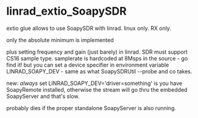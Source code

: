 # linrad_extio_SoapySDR
extio glue allows to use SoapySDR with linrad. linux only. RX only.

only the absolute minimum is implemented

plus setting frequency and gain (just barely) in linrad.
SDR must support CS16 sample type.
samplerate is hardcoded at 8Msps in the source - go find it!
but you can set a device specifier in environment variable LINRAD_SOAPY_DEV - same as what SoapySDRUtil --probe and co takes.

new: _always_ set LINRAD_SOAPY_DEV='driver=something' is you have SoapyRemote installed, otherwise the stream will go thru the embedded SoapyServer and that's slow.

probably dies if the proper standalone SoapyServer is also running.
